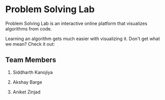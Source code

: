 # Problem Solving Lab

Problem Solving Lab is an interactive online platform that visualizes algorithms from code.

Learning an algorithm gets much easier with visualizing it. Don't get what we mean? Check it out:

## Team Members

1. Siddharth Kanojiya

2. Akshay Barge

3. Aniket Zinjad
